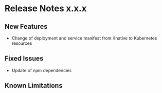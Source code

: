 # Release Notes x.x.x

## New Features
- Change of deployment and service manifest from Knative to Kubernetes resources

## Fixed Issues
- Update of npm dependencies

## Known Limitations
